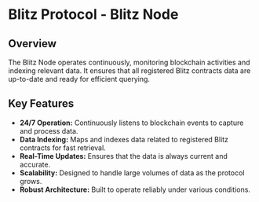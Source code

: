# Blitz Protocol - Blitz Node

## Overview

The Blitz Node operates continuously, monitoring blockchain activities and indexing relevant data. It ensures that all registered Blitz contracts data are up-to-date and ready for efficient querying.

## Key Features

- **24/7 Operation:** Continuously listens to blockchain events to capture and process data.
- **Data Indexing:** Maps and indexes data related to registered Blitz contracts for fast retrieval.
- **Real-Time Updates:** Ensures that the data is always current and accurate.
- **Scalability:** Designed to handle large volumes of data as the protocol grows.
- **Robust Architecture:** Built to operate reliably under various conditions.
